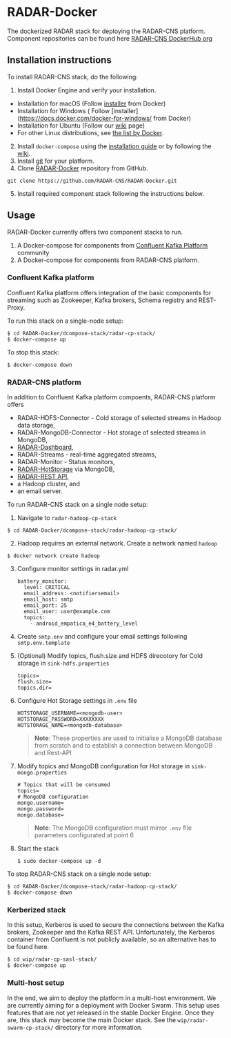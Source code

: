 # RADAR-Docker

The dockerized RADAR stack for deploying the RADAR-CNS platform. Component repositories can be found here [RADAR-CNS DockerHub org](https://hub.docker.com/u/radarcns/dashboard/)

## Installation instructions 
To install RADAR-CNS stack, do the following: 

1. Install Docker Engine and verify your installation.
  * Installation for macOS (Follow [installer](https://docs.docker.com/engine/installation/mac/) from Docker)
  * Installation for Windows ( Follow [installer](https://docs.docker.com/docker-for-windows/ from Docker)
  * Installation for Ubuntu (Follow our [wiki](https://github.com/RADAR-CNS/RADAR-Docker/wiki/How-to-set-up-docker-on-ubuntu) page)
  * For other Linux distributions, see [the list by Docker](https://docs.docker.com/engine/installation/).
2. Install `docker-compose` using the [installation guide](https://docs.docker.com/compose/install/) or by following the [wiki](https://github.com/RADAR-CNS/RADAR-Docker/wiki/How-to-set-up-docker-on-ubuntu#install-docker-compose).
3. Install [git](https://git-scm.com/book/en/v2/Getting-Started-Installing-Git) for your platform. 
4. Clone [RADAR-Docker](https://github.com/RADAR-CNS/RADAR-Docker) repository from GitHub.

  ```
  git clone https://github.com/RADAR-CNS/RADAR-Docker.git
  ```
5. Install required component stack following the instructions below.   

## Usage

RADAR-Docker currently offers two component stacks to run.

1. A Docker-compose for components from [Confluent Kafka Platform](http://docs.confluent.io/3.1.0/) community 
2. A Docker-compose for components from RADAR-CNS platform.

### Confluent Kafka platform
Confluent Kafka platform offers integration of the basic components for streaming such as Zookeeper, Kafka brokers, Schema registry and REST-Proxy. 

To run this stack on a single-node setup:  
```shell
$ cd RADAR-Docker/dcompose-stack/radar-cp-stack/
$ docker-compose up
```

To stop this stack:   
```shell
$ docker-compose down
```
### RADAR-CNS platform

In addition to Confluent Kafka platform compoents, RADAR-CNS platform offers 
* RADAR-HDFS-Connector - Cold storage of selected streams in Hadoop data storage,
* RADAR-MongoDB-Connector - Hot storage of selected streams in MongoDB,
* [RADAR-Dashboard](https://github.com/RADAR-CNS/RADAR-Dashboard),
* RADAR-Streams - real-time aggregated streams,
* RADAR-Monitor - Status monitors,
* [RADAR-HotStorage](https://github.com/RADAR-CNS/RADAR-HotStorage) via MongoDB, 
* [RADAR-REST API](https://github.com/RADAR-CNS/RADAR-RestApi),
* a Hadoop cluster, and
* an email server.

To run RADAR-CNS stack on a single node setup:
 1. Navigate to `radar-hadoop-cp-stack`
 
   ```shell
   $ cd RADAR-Docker/dcompose-stack/radar-hadoop-cp-stack/
   ```
 2. Hadoop requires an external network. Create a network named `hadoop`
 
   ```shell
   $ docker network create hadoop
   ```
 3. Configure monitor settings in radar.yml
 
    ```
    battery_monitor:
      level: CRITICAL
      email_address: <notifiersemail>
      email_host: smtp
      email_port: 25
      email_user: user@example.com
      topics:
        - android_empatica_e4_battery_level
     ```
 4. Create `smtp.env` and configure your email settings following `smtp.env.template`
 5. (Optional) Modify topics, flush.size and HDFS direcotory for Cold storage in `sink-hdfs.properties`
 
    ```
    topics=
    flush.size=
    topics.dir=
    ```
 6. Configure Hot Storage settings in `.env` file
 
    ```
    HOTSTORAGE_USERNAME=<mongodb-user>
    HOTSTORAGE_PASSWORD=XXXXXXXX
    HOTSTORAGE_NAME=<mongodb-database>
    ```
    > **Note**: These properties are used to initialise a MongoDB database from scratch and to establish a connection between MongoDB and Rest-API   
 7. Modify topics and MongoDB configuration for Hot storage in `sink-mongo.properties`
 
    ```
    # Topics that will be consumed
    topics=
    # MongoDB configuration
    mongo.username=
    mongo.password=
    mongo.database=
    ```
    > **Note**: The MongoDB configuration must mirror `.env` file parameters configurated at point 6
 8. Start the stack 
 
    ```
    $ sudo docker-compose up -d
    ```

To stop RADAR-CNS stack on a single node setup:
```shell
$ cd RADAR-Docker/dcompose-stack/radar-hadoop-cp-stack/
$ docker-compose down
```
### Kerberized stack

In this setup, Kerberos is used to secure the connections between the Kafka brokers, Zookeeper and the Kafka REST API. Unfortunately, the Kerberos container from Confluent is not publicly available, so an alternative has to be found here.

```shell
$ cd wip/radar-cp-sasl-stack/
$ docker-compose up
```

### Multi-host setup

In the end, we aim to deploy the platform in a multi-host environment. We are currently aiming for a deployment with Docker Swarm. This setup uses features that are not yet released in the stable Docker Engine. Once they are, this stack may become the main Docker stack. See the `wip/radar-swarm-cp-stack/` directory for more information.
